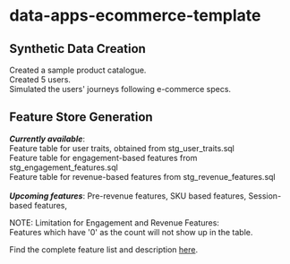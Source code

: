 # data-apps-ecommerce-template
## Synthetic Data Creation
Created a sample product catalogue.  
Created 5 users.  
Simulated the users' journeys following e-commerce specs.  

## Feature Store Generation
_**Currently available**_:<br>
Feature table for user traits, obtained from stg_user_traits.sql<br>
Feature table for engagement-based features from stg_engagement_features.sql<br>
Feature table for revenue-based features from stg_revenue_features.sql<br>
<br>
_**Upcoming features**_: Pre-revenue features, SKU based features, Session-based features, 

NOTE: Limitation for Engagement and Revenue Features:<br>
Features which have '0' as the count will not show up in the table.

Find the complete feature list and description [here](https://www.notion.so/rudderstacks/e-commerce-feature-store-template-0a12e97a3c554b3c8b131850358a7d3e).
